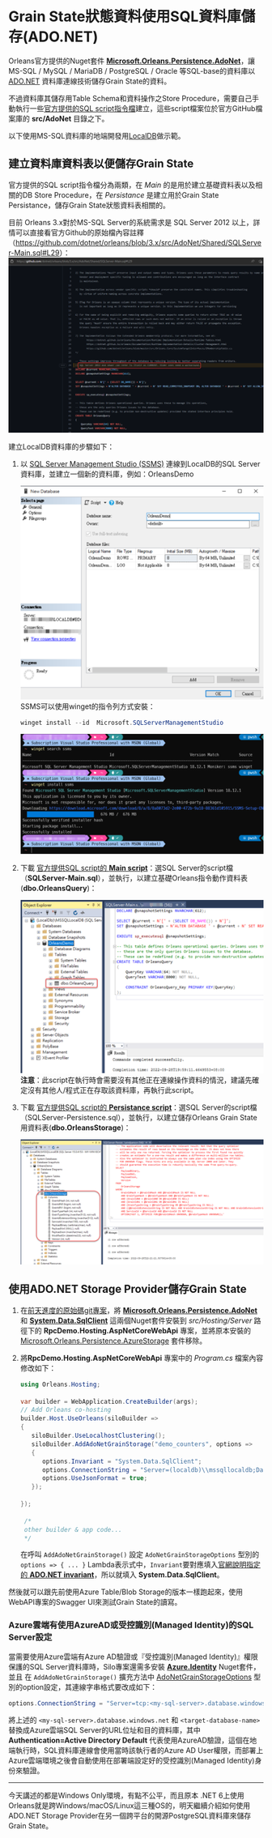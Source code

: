 
# Grain State狀態資料使用SQL資料庫儲存(ADO.NET)

Orleans官方提供的Nuget套件 [**Microsoft.Orleans.Persistence.AdoNet**](https://www.nuget.org/packages/Microsoft.Orleans.Persistence.AdoNet)，讓 MS-SQL / MySQL / MariaDB / PostgreSQL / Oracle 等SQL-base的資料庫以 [ADO.NET](https://learn.microsoft.com/dotnet/framework/data/adonet/ado-net-overview) 資料庫連線技術儲存Grain State的資料。

不過資料庫其儲存用Table Schema和資料操作之Store Procedure，需要自己手動執行一些[官方提供的SQL script指令檔](https://learn.microsoft.com/dotnet/orleans/host/configuration-guide/adonet-configuration)建立，這些script檔案位於官方GitHub檔案庫的 **src/AdoNet** 目錄之下。

以下使用MS-SQL資料庫的地端開發用[LocalDB](https://learn.microsoft.com/sql/database-engine/configure-windows/sql-server-express-localdb)做示範。

## 建立資料庫資料表以便儲存Grain State

官方提供的SQL script指令檔分為兩類，在 *Main* 的是用於建立基礎資料表以及相關的DB Store Procedure，在 *Persistance* 是建立用於Grain State Persistance，儲存Grain State狀態資料表相關的。

目前 Orleans 3.x對於MS-SQL Server的系統需求是 SQL Server 2012 以上，詳情可以直接看官方Github的原始檔內容註釋（<https://github.com/dotnet/orleans/blob/3.x/src/AdoNet/Shared/SQLServer-Main.sql#L29>）：  
![](./content_of_main_sql.png)

建立LocalDB資料庫的步驟如下：

1.  以 [SQL Server Management Studio (SSMS)](https://learn.microsoft.com/sql/ssms/sql-server-management-studio-ssms) 連線到LocalDB的SQL Server資料庫，並建立一個新的資料庫，例如：OrleansDemo

    ![](./create_new_localdb_database.png)  
    SSMS可以使用winget的指令列方式安裝：

    ``` powershell
    winget install --id  Microsoft.SQLServerManagementStudio
    ```

    ![](./winget_install_ssms.png)

2.  下載 [官方提供SQL script的 **Main script**](https://learn.microsoft.com/dotnet/orleans/host/configuration-guide/adonet-configuration#main-scripts)：選SQL Server的script檔（**SQLServer-Main.sql**），並執行，以建立基礎Orleans指令動作資料表(**dbo.OrleansQuery**)：

    ![](./create_main_tables.png)  
    **注意**：此script在執行時會需要沒有其他正在連線操作資料的情況，建議先確定沒有其他人/程式正在存取該資料庫，再執行此script。

3.  下載 [官方提供SQL script的 **Persistance script**](https://learn.microsoft.com/dotnet/orleans/host/configuration-guide/adonet-configuration#persistence)：選SQL Server的script檔（SQLServer-Persistence.sql），並執行，以建立儲存Orleans Grain State用資料表(**dbo.OrleansStorage**)：

    ![](./create_persistance_tables.png)



## 使用ADO.NET Storage Provider儲存Grain State

1.  在[前天進度的原始碼git專案](https://github.com/windperson/OrleansRpcDemo/tree/day11)，將 [**Microsoft.Orleans.Persistence.AdoNet**](https://www.nuget.org/packages/Microsoft.Orleans.Persistence.AdoNet) 和 [**System.Data.SqlClient**](https://www.nuget.org/packages/System.Data.SqlClient) 這兩個Nuget套件安裝到 *src/Hosting/Server* 路徑下的 **RpcDemo.Hosting.AspNetCoreWebApi** 專案，並將原本安裝的 [Microsoft.Orleans.Persistence.AzureStorage](https://www.nuget.org/packages/Microsoft.Orleans.Persistence.AzureStorage) 套件移除。

2.  將**RpcDemo.Hosting.AspNetCoreWebApi** 專案中的 *Program.cs* 檔案內容修改如下：

    ``` csharp
    using Orleans.Hosting;

    var builder = WebApplication.CreateBuilder(args);
    // Add Orleans co-hosting
    builder.Host.UseOrleans(siloBuilder =>
    {
       siloBuilder.UseLocalhostClustering();
       siloBuilder.AddAdoNetGrainStorage("demo_counters", options =>
       {
          options.Invariant = "System.Data.SqlClient";
          options.ConnectionString = "Server=(localdb)\\mssqllocaldb;Database=OrleansDemo;Trusted_Connection=True;";
          options.UseJsonFormat = true;
       });

    });

     /*
     other builder & app code...
     */
    ```

    在呼叫 `AddAdoNetGrainStorage()` 設定 `AdoNetGrainStorageOptions` 型別的 `options => { ... }` Lambda表示式中，`Invariant`要對應填入[官網說明指定的 **ADO.NET invariant**](https://learn.microsoft.com/dotnet/orleans/host/configuration-guide/adonet-configuration#persistence)，所以就填入 **System.Data.SqlClient**。

然後就可以跟先前使用Azure Table/Blob Storage的版本一樣跑起來，使用WebAPI專案的Swagger UI來測試Grain State的讀寫。

### Azure雲端有使用AzureAD或受控識別(Managed Identity)的SQL Server設定

當需要使用Azure雲端有Azure AD驗證或『受控識別(Managed Identity)』權限保護的SQL Server資料庫時，Silo專案還需多安裝 [**Azure.Identity**](https://www.nuget.org/packages/Azure.Identity) Nuget套件，並且 在 `AddAdoNetGrainStorage()` 擴充方法中 [AdoNetGrainStorageOptions](https://learn.microsoft.com/dotnet/api/orleans.configuration.adonetgrainstorageoptions) 型別的option設定，其連線字串格式要改成如下：

``` csharp
options.ConnectionString = "Server=tcp:<my-sql-server>.database.windows.net;Authentication=Active Directory Default; Database=<target-database-name>;"
```

將上述的 `<my-sql-server>.database.windows.net` 和 `<target-database-name>` 替換成Azure雲端SQL Server的URL位址和目的資料庫，其中 **Authentication=Active Directory Default** 代表使用AzureAD驗證，這個在地端執行時，SQL資料庫連線會使用當時該執行者的Azure AD User權限，而部署上Azure雲端環境之後會自動使用在部署端設定好的受控識別(Managed Identity)身份來驗證。

------------------------------------------------------------------------

今天講述的都是Windows Only環境，有點不公平，而且原本 .NET 6上使用Orleans就是跨Windows/macOS/Linux這三種OS的，明天繼續介紹如何使用ADO.NET Storage Provider在另一個跨平台的開源PostgreSQL資料庫來儲存Grain State。
